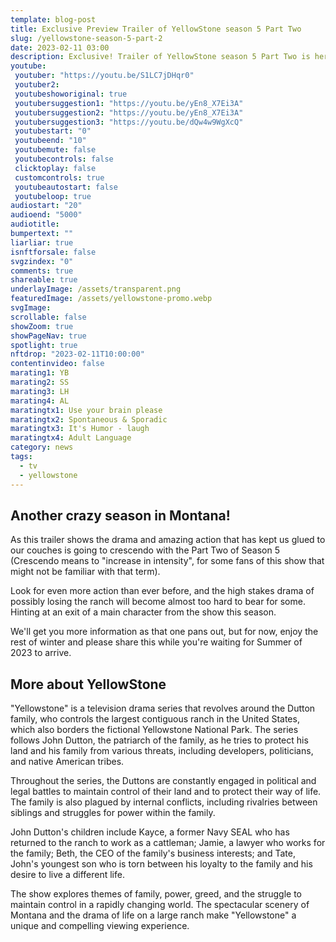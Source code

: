 ```yaml
---
template: blog-post
title: Exclusive Preview Trailer of YellowStone season 5 Part Two
slug: /yellowstone-season-5-part-2
date: 2023-02-11 03:00
description: Exclusive! Trailer of YellowStone season 5 Part Two is here! There's more drama and action than any season before.
youtube:
 youtuber: "https://youtu.be/S1LC7jDHqr0"
 youtuber2: 
 youtubeshoworiginal: true
 youtubersuggestion1: "https://youtu.be/yEn8_X7Ei3A"
 youtubersuggestion2: "https://youtu.be/yEn8_X7Ei3A"
 youtubersuggestion3: "https://youtu.be/dQw4w9WgXcQ"
 youtubestart: "0"
 youtubeend: "10"
 youtubemute: false
 youtubecontrols: false
 clicktoplay: false
 customcontrols: true
 youtubeautostart: false
 youtubeloop: true
audiostart: "20"
audioend: "5000"
audiotitle: 
bumpertext: ""
liarliar: true
isnftforsale: false
svgzindex: "0"
comments: true
shareable: true
underlayImage: /assets/transparent.png
featuredImage: /assets/yellowstone-promo.webp
svgImage: 
scrollable: false
showZoom: true
showPageNav: true
spotlight: true
nftdrop: "2023-02-11T10:00:00"
contentinvideo: false
marating1: YB
marating2: SS
marating3: LH
marating4: AL
maratingtx1: Use your brain please
maratingtx2: Spontaneous & Sporadic
maratingtx3: It's Humor - laugh
maratingtx4: Adult Language
category: news
tags:
  - tv
  - yellowstone
---
```

<!-- <div class="contentinside lake1" style=""> -->
<!-- <img class="" src="/assets/lakemouth.webp" width="100%" style=" z-index:-1; opacity:0;
animation: kariFilter 6s ease-in-out;
animation-delay: 4s;
animation-iteration-count:infinite;
" /> -->


<!-- <div class="bubble bubble-bottom-left" style="position:absolute; width:; top:30%; left:20vw; display:flex; justify-content:center;backdrop-filter: blur(6px);
animation: bubbleBop 9s ease-in;
animation-delay: 6s;
animation-direction: forwards;
animation-iteration-count:1;
opacity:0;
"><span style="font-size:120%; font-weight:bold;"><span style="font-size:160%; font-weight:bold;"></span></div>


<div class="bubble bubble-bottom-right" style="position:absolute; width:50vw; top:50%; right:20vw; display:block; justify-content:center; font-size:110%;backdrop-filter: blur(6px);
animation: bubbleBop1 10s ease-in;
animation-delay:8s;
animation-direction: forwards;
animation-iteration-count:1;
opacity:0;
"><span style="font-weight:bold;"></span></div>
</div> -->


<div class="contentbody" style="text-align:left !important; margin-top:0;">

## Another crazy season in Montana!

As this trailer shows the drama and amazing action that has kept us glued to our couches is going to crescendo with the Part Two of Season 5 (Crescendo means to "increase in intensity", for some fans of this show that might not be familiar with that term).

Look for even more action than ever before, and the high stakes drama of possibly losing the ranch will become almost too hard to bear for some. Hinting at an exit of a main character from the show this season. 

We'll get you more information as that one pans out, but for now, enjoy the rest of winter and please share this while you're waiting for Summer of 2023 to arrive.


## More about YellowStone

"Yellowstone" is a television drama series that revolves around the Dutton family, who controls the largest contiguous ranch in the United States, which also borders the fictional Yellowstone National Park. The series follows John Dutton, the patriarch of the family, as he tries to protect his land and his family from various threats, including developers, politicians, and native American tribes.

Throughout the series, the Duttons are constantly engaged in political and legal battles to maintain control of their land and to protect their way of life. The family is also plagued by internal conflicts, including rivalries between siblings and struggles for power within the family.

John Dutton's children include Kayce, a former Navy SEAL who has returned to the ranch to work as a cattleman; Jamie, a lawyer who works for the family; Beth, the CEO of the family's business interests; and Tate, John's youngest son who is torn between his loyalty to the family and his desire to live a different life.

The show explores themes of family, power, greed, and the struggle to maintain control in a rapidly changing world. The spectacular scenery of Montana and the drama of life on a large ranch make "Yellowstone" a unique and compelling viewing experience.


</div>